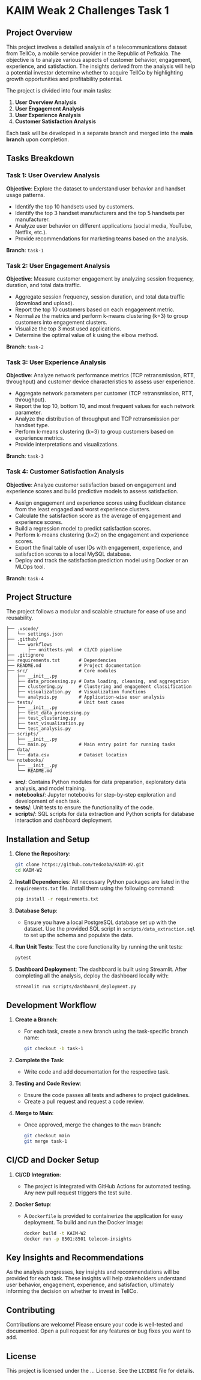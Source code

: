 # KAIM Weak 2 Challenges Task 1

## **Project Overview**

This project involves a detailed analysis of a telecommunications dataset from TellCo, a mobile service provider in the Republic of Pefkakia. The objective is to analyze various aspects of customer behavior, engagement, experience, and satisfaction. The insights derived from the analysis will help a potential investor determine whether to acquire TellCo by highlighting growth opportunities and profitability potential.

The project is divided into four main tasks:

1. **User Overview Analysis**
2. **User Engagement Analysis**
3. **User Experience Analysis**
4. **Customer Satisfaction Analysis**

Each task will be developed in a separate branch and merged into the **main branch** upon completion.

## **Tasks Breakdown**

### **Task 1: User Overview Analysis**

**Objective**: Explore the dataset to understand user behavior and handset usage patterns.

- Identify the top 10 handsets used by customers.
- Identify the top 3 handset manufacturers and the top 5 handsets per manufacturer.
- Analyze user behavior on different applications (social media, YouTube, Netflix, etc.).
- Provide recommendations for marketing teams based on the analysis.

**Branch**: `task-1`

### **Task 2: User Engagement Analysis**

**Objective**: Measure customer engagement by analyzing session frequency, duration, and total data traffic.

- Aggregate session frequency, session duration, and total data traffic (download and upload).
- Report the top 10 customers based on each engagement metric.
- Normalize the metrics and perform k-means clustering (k=3) to group customers into engagement clusters.
- Visualize the top 3 most used applications.
- Determine the optimal value of k using the elbow method.

**Branch**: `task-2`

### **Task 3: User Experience Analysis**

**Objective**: Analyze network performance metrics (TCP retransmission, RTT, throughput) and customer device characteristics to assess user experience.

- Aggregate network parameters per customer (TCP retransmission, RTT, throughput).
- Report the top 10, bottom 10, and most frequent values for each network parameter.
- Analyze the distribution of throughput and TCP retransmission per handset type.
- Perform k-means clustering (k=3) to group customers based on experience metrics.
- Provide interpretations and visualizations.

**Branch**: `task-3`

### **Task 4: Customer Satisfaction Analysis**

**Objective**: Analyze customer satisfaction based on engagement and experience scores and build predictive models to assess satisfaction.

- Assign engagement and experience scores using Euclidean distance from the least engaged and worst experience clusters.
- Calculate the satisfaction score as the average of engagement and experience scores.
- Build a regression model to predict satisfaction scores.
- Perform k-means clustering (k=2) on the engagement and experience scores.
- Export the final table of user IDs with engagement, experience, and satisfaction scores to a local MySQL database.
- Deploy and track the satisfaction prediction model using Docker or an MLOps tool.

**Branch**: `task-4`

## **Project Structure**

The project follows a modular and scalable structure for ease of use and reusability.

```script
├── .vscode/
│   └── settings.json
├── .github/
│   └── workflows
│       ├── unittests.yml  # CI/CD pipeline
├── .gitignore
├── requirements.txt       # Dependencies
├── README.md              # Project documentation
├── src/                   # Core modules
│   ├── __init__.py
│   ├── data_processing.py # Data loading, cleaning, and aggregation
│   ├── clustering.py      # Clustering and engagement classification
│   ├── visualization.py   # Visualization functions
│   └── analysis.py        # Application-wise user analysis
├── tests/                 # Unit test cases
│   ├── __init__.py
│   ├── test_data_processing.py
│   ├── test_clustering.py
│   ├── test_visualization.py
│   └── test_analysis.py
├── scripts/
│   ├── __init__.py
│   └── main.py            # Main entry point for running tasks
├── data/
│   └── data.csv           # Dataset location
└── notebooks/
    ├── __init__.py
    └── README.md
```

- **src/**: Contains Python modules for data preparation, exploratory data analysis, and model training.
- **notebooks/**: Jupyter notebooks for step-by-step exploration and development of each task.
- **tests/**: Unit tests to ensure the functionality of the code.
- **scripts/**: SQL scripts for data extraction and Python scripts for database interaction and dashboard deployment.

## **Installation and Setup**

1. **Clone the Repository**:

   ```bash
   git clone https://github.com/tedoaba/KAIM-W2.git
   cd KAIM-W2
   ```

2. **Install Dependencies**:
   All necessary Python packages are listed in the `requirements.txt` file. Install them using the following command:

   ```bash
   pip install -r requirements.txt
   ```

3. **Database Setup**:
   - Ensure you have a local PostgreSQL database set up with the dataset. Use the provided SQL script in `scripts/data_extraction.sql` to set up the schema and populate the data.

4. **Run Unit Tests**:
   Test the core functionality by running the unit tests:

   ```bash
   pytest
   ```

5. **Dashboard Deployment**:
   The dashboard is built using Streamlit. After completing all the analysis, deploy the dashboard locally with:

   ```bash
   streamlit run scripts/dashboard_deployment.py
   ```

## **Development Workflow**

1. **Create a Branch**:
   - For each task, create a new branch using the task-specific branch name:

     ```bash
     git checkout -b task-1
     ```

2. **Complete the Task**:
   - Write code and add documentation for the respective task.

3. **Testing and Code Review**:
   - Ensure the code passes all tests and adheres to project guidelines.
   - Create a pull request and request a code review.

4. **Merge to Main**:
   - Once approved, merge the changes to the `main` branch:

     ```bash
     git checkout main
     git merge task-1
     ```

## **CI/CD and Docker Setup**

1. **CI/CD Integration**:
   - The project is integrated with GitHub Actions for automated testing. Any new pull request triggers the test suite.

2. **Docker Setup**:
   - A `Dockerfile` is provided to containerize the application for easy deployment. To build and run the Docker image:

     ```bash
     docker build -t KAIM-W2
     docker run -p 8501:8501 telecom-insights
     ```

## **Key Insights and Recommendations**

As the analysis progresses, key insights and recommendations will be provided for each task. These insights will help stakeholders understand user behavior, engagement, experience, and satisfaction, ultimately informing the decision on whether to invest in TellCo.

## **Contributing**

Contributions are welcome! Please ensure your code is well-tested and documented. Open a pull request for any features or bug fixes you want to add.

## **License**

This project is licensed under the ... License. See the `LICENSE` file for details.
